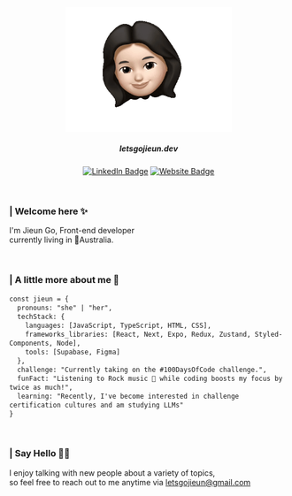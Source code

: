 <div align="center">
<img src="assets/emoji.gif" alt="emoji" width="300">
<h5>letsgojieun.dev</h5>

[![LinkedIn Badge](https://img.shields.io/badge/LinkedIn-0077B5?style=for-the-badge&logo=linkedin&logoColor=white)](https://www.linkedin.com/in/letsgojieun)
[![Website Badge](https://img.shields.io/badge/DEV-website-ffffff?style=for-the-badge&logoColor=black)](https://letsgojieun.dev)
</div>

</div>

</br><h3 color="gray">| Welcome here ✨</h3>
<span>
I'm Jieun Go, Front-end developer<br>
currently living in 📍Australia.
</span>

</br><h3>| A little more about me 💬</h3>

```JS
const jieun = {
  pronouns: "she" | "her",
  techStack: {
    languages: [JavaScript, TypeScript, HTML, CSS],
    frameworks_libraries: [React, Next, Expo, Redux, Zustand, Styled-Components, Node],
    tools: [Supabase, Figma]
  },
  challenge: "Currently taking on the #100DaysOfCode challenge.",
  funFact: "Listening to Rock music 🎸 while coding boosts my focus by twice as much!",
  learning: "Recently, I've become interested in challenge certification cultures and am studying LLMs"
}
```

</br><h3>| Say Hello 👋🏻</h3>
<span>
I enjoy talking with new people about a variety of topics,
<br>so feel free to reach out to me anytime via
<a href="mailto:letsgojieun@gmail.com">letsgojieun@gmail.com</a>
</span>

